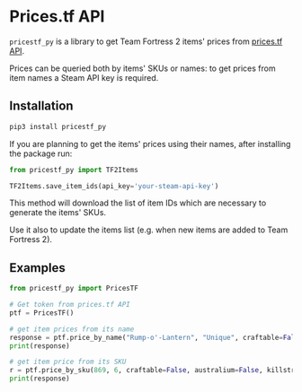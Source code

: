 # Prices.tf API


`pricestf_py` is a library to get Team Fortress 2 items' prices from [prices.tf API](https://api2.prices.tf/docs).

Prices can be queried both by items' SKUs or names: to get prices from item names a Steam API key is required.


## Installation

```bash
pip3 install pricestf_py
```

If you are planning to get the items' prices using their names, after installing the package run:

```python
from pricestf_py import TF2Items

TF2Items.save_item_ids(api_key='your-steam-api-key')
```

This method will download the list of item IDs which are necessary to generate the items' SKUs.

Use it also to update the items list (e.g. when new items are added to Team Fortress 2).


## Examples

```python
from pricestf_py import PricesTF

# Get token from prices.tf API
ptf = PricesTF()

# get item prices from its name
response = ptf.price_by_name("Rump-o'-Lantern", "Unique", craftable=False, australium=False, killstreak=0)
print(response)

# get item price from its SKU
r = ptf.price_by_sku(869, 6, craftable=False, australium=False, killstreak=0)
print(response)
```
